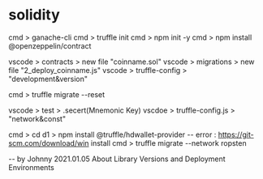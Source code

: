 # solidity
cmd > ganache-cli
cmd > truffle init
cmd > npm init -y
cmd > npm install @openzeppelin/contract

vscode > contracts > new file "coinname.sol"
vscode > migrations > new file "2_deploy_coinname.js"
vscode > truffle-config > "development&version"

cmd > truffle migrate --reset

vscode > test > .secert(Mnemonic Key)
vscdoe > truffle-config.js > "network&const"

cmd > cd d1 > npm install @truffle/hdwallet-provider
-- error : https://git-scm.com/download/win install
cmd > truffle migrate --network ropsten

-- by Johnny 2021.01.05
About Library Versions and Deployment Environments
